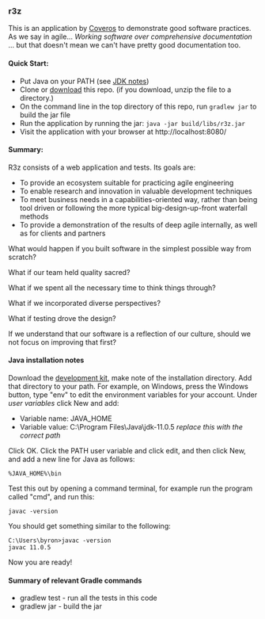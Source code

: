 ### r3z

This is an application by [Coveros](https://www.coveros.com/) to demonstrate good
software practices.  As we say in agile... _Working software over comprehensive 
documentation_ ... but that doesn't mean we can't have pretty good documentation too. 

#### Quick Start:

* Put Java on your PATH (see [JDK notes](#java-installation-notes))
* Clone or [download](https://github.com/7ep/r3z/archive/master.zip) this repo. 
 (if you download, unzip the file to a directory.)
* On the command line in the top directory of this repo, run `gradlew jar` to build the jar file
* Run the application by running the jar: `java -jar build/libs/r3z.jar`
* Visit the application with your browser at http://localhost:8080/



#### Summary:

R3z consists of a web application and tests.  Its goals are: 
* To provide an ecosystem suitable for practicing agile engineering
* To enable research and innovation in valuable development techniques
* To meet business needs in a capabilities-oriented way, rather than being 
tool driven or following the more typical big-design-up-front waterfall methods
* To provide a demonstration of the results of deep agile internally, as well as for clients and partners

What would happen if you built software in the simplest possible way from scratch?

What if our team held quality sacred?

What if we spent all the necessary time to think things through?

What if we incorporated diverse perspectives?

What if testing drove the design?

If we understand that our software is a reflection of our culture, should we not focus on improving that first?

#### Java installation notes

Download the [development kit](https://www.oracle.com/java/technologies/javase-downloads.html#JDK11), 
make note of the installation directory.  Add that directory 
to your path.  For example, on Windows, press the Windows button, type "env" to edit the environment
variables for your account.  Under _user variables_ click New and add:

*  Variable name: JAVA_HOME
*  Variable value: C:\Program Files\Java\jdk-11.0.5   _replace this with the correct path_

Click OK.
Click the PATH user variable and click edit, and then click New, and add a new line for Java
as follows:

    %JAVA_HOME%\bin
    
Test this out by opening a command terminal, for example run the program called "cmd", and run this:
    
    javac -version
    
You should get something similar to the following:

    C:\Users\byron>javac -version
    javac 11.0.5
    
Now you are ready!

#### Summary of relevant Gradle commands
* gradlew test - run all the tests in this code
* gradlew jar - build the jar
